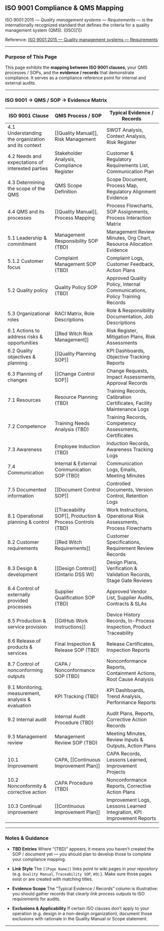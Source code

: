 ## ISO 9001 Compliance & QMS Mapping

ISO 9001:2015 — *Quality management systems — Requirements* — is the internationally recognized standard that defines the criteria for a quality management system (QMS). ([ISO][1])

Reference: [ISO 9001:2015 — Quality management systems — Requirements](https://www.iso.org/standard/62085.html)

---

### Purpose of This Page

This page exhibits the **mapping between ISO 9001 clauses**, your QMS processes / SOPs, and the **evidence / records** that demonstrate compliance. It serves as a compliance reference point for internal and external audits.

---

### ISO 9001 → QMS / SOP → Evidence Matrix

| ISO 9001 Clause                                    | QMS Process / SOP                                         | Typical Evidence / Records                                                |
| -------------------------------------------------- | --------------------------------------------------------- | ------------------------------------------------------------------------- |
| 4.1 Understanding the organization and its context | [[Quality Manual]], Risk Management                       | SWOT Analysis, Context Analysis, Risk Register                            |
| 4.2 Needs and expectations of interested parties   | Stakeholder Analysis, Compliance Register                 | Customer & Regulatory Requirements List, Communication Plan               |
| 4.3 Determining the scope of the QMS               | QMS Scope Definition                                      | Scope Document, Process Map, Regulatory Alignment Evidence                |
| 4.4 QMS and its processes                          | [[Quality Manual]], Process Mapping                       | Process Flowcharts, SOP Assignments, Process Interaction Matrix           |
| 5.1 Leadership & commitment                        | Management Responsibility SOP (TBD)                       | Management Review Minutes, Org Chart, Resource Allocation Evidence        |
| 5.1.2 Customer focus                               | Complaint Management SOP (TBD)                            | Complaint Logs, Customer Feedback, Action Plans                           |
| 5.2 Quality policy                                 | Quality Policy SOP (TBD)                                  | Approved Quality Policy, Internal Communications, Policy Training Records |
| 5.3 Organizational roles                           | RACI Matrix, Role Descriptions                            | Role & Responsibility Documentation, Job Descriptions                     |
| 6.1 Actions to address risks & opportunities       | [[Red Witch Risk Management]]                             | Risk Register, Mitigation Plans, Risk Assessments                         |
| 6.2 Quality objectives & planning                  | [[Quality Planning SOP]]                                  | KPI Dashboards, Objective Tracking Reports                                |
| 6.3 Planning of changes                            | [[Change Control SOP]]                                    | Change Requests, Impact Assessments, Approval Records                     |
| 7.1 Resources                                      | Resource Planning (TBD)                                   | Training Records, Calibration Certificates, Facility Maintenance Logs     |
| 7.2 Competence                                     | Training Needs Analysis (TBD)                             | Training Records, Competency Assessments, Certificates                    |
| 7.3 Awareness                                      | Employee Induction (TBD)                                  | Induction Records, Awareness Tracking Logs                                |
| 7.4 Communication                                  | Internal & External Communication SOP (TBD)               | Communication Logs, Emails, Meeting Minutes                               |
| 7.5 Documented information                         | [[Document Control SOP]]                                  | Controlled Documents, Version Control, Retention Logs                     |
| 8.1 Operational planning & control                 | [[Traceability SOP]], Production & Process Controls (TBD) | Work Instructions, Operational Risk Assessments, Process Flowcharts       |
| 8.2 Customer requirements                          | [[Red Witch Requirements]]                                | Customer Specifications, Requirement Review Records                       |
| 8.3 Design & development                           | [[Design Control]] (Ontario DSS WI)                       | Design Plans, Verification & Validation Records, Stage Gate Reviews       |
| 8.4 Control of externally provided processes       | Supplier Qualification SOP (TBD)                          | Approved Vendor List, Supplier Audits, Contracts & SLAs                   |
| 8.5 Production & service provision                 | [[GitHub Work Instructions]]                              | Device History Records, In-Process Inspection, Product Traceability       |
| 8.6 Release of products & services                 | Final Inspection & Release SOP (TBD)                      | Release Certificates, Inspection Reports                                  |
| 8.7 Control of nonconforming outputs               | CAPA / Nonconformance SOP (TBD)                           | Nonconformance Reports, Containment Actions, Root Cause Analysis          |
| 9.1 Monitoring, measurement, analysis & evaluation | KPI Tracking (TBD)                                        | KPI Dashboards, Trend Analysis, Performance Reports                       |
| 9.2 Internal audit                                 | Internal Audit Procedure (TBD)                            | Audit Plans, Reports, Corrective Action Records                           |
| 9.3 Management review                              | Management Review SOP (TBD)                               | Meeting Minutes, Review Inputs & Outputs, Action Plans                    |
| 10.1 Improvement                                   | CAPA, [[Continuous Improvement Plan]]                     | CAPA Records, Lessons Learned, Improvement Projects                       |
| 10.2 Nonconformity & corrective action             | CAPA Procedure (TBD)                                      | Nonconformance Reports, Corrective Action Plans                           |
| 10.3 Continual improvement                         | [[Continuous Improvement Plan]]                           | Improvement Logs, Lessons Learned Integration, KPI Improvement Reports    |

---

### Notes & Guidance

* **TBD Entries**
  Where “(TBD)” appears, it means you haven’t created the SOP / document yet — you should plan to develop those to complete your compliance mapping.

* **Link Style**
  The `[[Page Name]]` links point to wiki pages in your repository (e.g. `Quality Manual`, `Traceability SOP`, etc.). Make sure those pages exist or are created with matching titles.

* **Evidence Scope**
  The “Typical Evidence / Records” column is illustrative: you should gather records that *clearly link* process outputs to ISO requirements for audits.

* **Exclusions & Applicability**
  If certain ISO clauses don’t apply to your operation (e.g. design in a non-design organization), document those exclusions with rationale in the Quality Manual or Scope statement.

---
